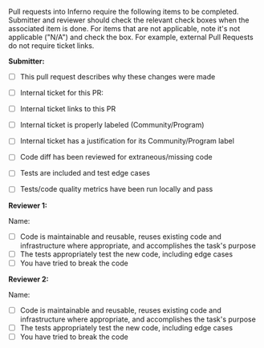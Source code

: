 Pull requests into Inferno require the following items to be completed. Submitter and reviewer 
should check the relevant check boxes when the associated item is done. For items that are not 
applicable, note it's not applicable ("N/A") and check the box. For example, external Pull 
Requests do not require ticket links.

**Submitter:**
- [ ] This pull request describes why these changes were made
- [ ] Internal ticket for this PR:
- [ ] Internal ticket links to this PR
- [ ] Internal ticket is properly labeled (Community/Program)
- [ ] Internal ticket has a justification for its Community/Program label
- [ ] Code diff has been reviewed for extraneous/missing code
- [ ] Tests are included and test edge cases
- [ ] Tests/code quality metrics have been run locally and pass


**Reviewer 1:**

Name:
- [ ] Code is maintainable and reusable, reuses existing code and infrastructure
      where appropriate, and accomplishes the task's purpose
- [ ] The tests appropriately test the new code, including edge cases
- [ ] You have tried to break the code

**Reviewer 2:**

Name:
- [ ] Code is maintainable and reusable, reuses existing code and infrastructure
      where appropriate, and accomplishes the task's purpose
- [ ] The tests appropriately test the new code, including edge cases
- [ ] You have tried to break the code
